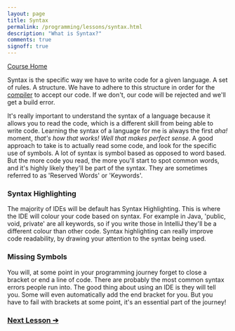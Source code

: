 ```yaml
---
layout: page
title: Syntax
permalink: /programming/lessons/syntax.html
description: "What is Syntax?"
comments: true
signoff: true
---
```

[Course Home](../course)

Syntax is the specific way we have to write code for a given language. A set of rules. A structure. We have to adhere to this structure in order for the [compiler](../lessons/compilers) to accept our code. If we don't, our code will be rejected and we'll get a build error.

It's really important to understand the syntax of a language because it allows you to read the code, which is a different skill from being able to write code. Learning the syntax of a language for me is always the first _aha!_ moment, _that's how that works!_ _Well that makes perfect sense_. A good approach to take is to actually read some code, and look for the specific use of symbols. A lot of syntax is symbol based as opposed to word based. But the more code you read, the more you'll start to spot common words, and it's highly likely they'll be part of the syntax. They are sometimes referred to as 'Reserved Words' or 'Keywords'.

### Syntax Highlighting
The majority of IDEs will be default has Syntax Highlighting. This is where the IDE will colour your code based on syntax. For example in Java, 'public, void, private' are all keywords, so if you write those in IntelliJ they'll be a different colour than other code. Syntax highlighting can really improve code readability, by drawing your attention to the syntax being used. 

### Missing Symbols
You will, at some point in your programming journey forget to close a bracket or end a line of code. There are probably the most common syntax errors people run into. The good thing about using an IDE is they will tell you. Some will even automatically add the end bracket for you. But you have to fail with brackets at some point, it's an essential part of the journey!

### [Next Lesson &#10132;](../lessons/compilers)